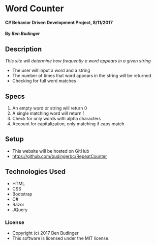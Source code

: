 # Word Counter

#### C# Behavior Driven Development Project, 8/11/2017

#### By _Ben Budinger_

## Description

_This site will determine how frequently a word appears in a given string_
* The user will input a word and a string
* The number of times that word appears in the string will be returned
* Checking for full word matches

## Specs
1. An empty word or string will return 0
2. A single matching word will return 1
3. Check for only words with alpha characters
4. Account for capitalization, only matching if caps match

## Setup

* This website will be hosted on GitHub
* https://github.com/budingerbc/RepeatCounter

## Technologies Used

* HTML
* CSS
* Bootstrap
* C#
* Razor
* JQuery

### License

* Copyright (c) 2017 Ben Budinger
* This software is licensed under the MIT license.
